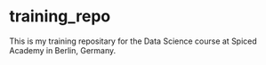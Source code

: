 # training_repo
This is my training repositary for the Data Science course at Spiced Academy in Berlin, Germany.

